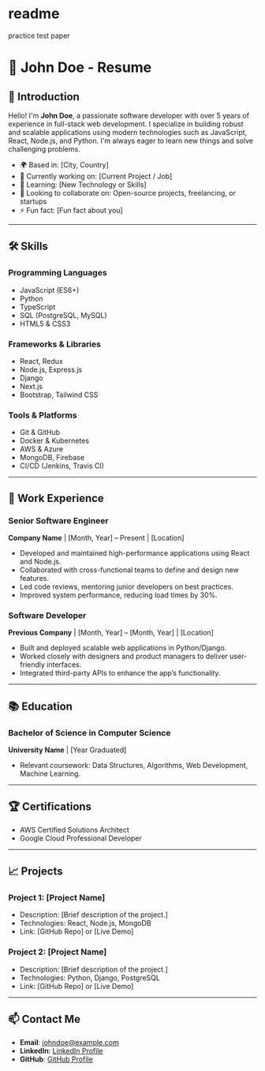 # readme
practice test paper
# 📝 John Doe - Resume

## 👋 Introduction

Hello! I'm **John Doe**, a passionate software developer with over 5 years of experience in full-stack web development. I specialize in building robust and scalable applications using modern technologies such as JavaScript, React, Node.js, and Python. I'm always eager to learn new things and solve challenging problems.

- 🌍 Based in: [City, Country]
- 🔭 Currently working on: [Current Project / Job]
- 🌱 Learning: [New Technology or Skills]
- 👯 Looking to collaborate on: Open-source projects, freelancing, or startups
- ⚡ Fun fact: [Fun fact about you]

---

## 🛠️ Skills

### Programming Languages
- JavaScript (ES6+)
- Python
- TypeScript
- SQL (PostgreSQL, MySQL)
- HTML5 & CSS3

### Frameworks & Libraries
- React, Redux
- Node.js, Express.js
- Django
- Next.js
- Bootstrap, Tailwind CSS

### Tools & Platforms
- Git & GitHub
- Docker & Kubernetes
- AWS & Azure
- MongoDB, Firebase
- CI/CD (Jenkins, Travis CI)

---

## 💼 Work Experience

### **Senior Software Engineer**  
**Company Name** | [Month, Year] – Present | [Location]  
- Developed and maintained high-performance applications using React and Node.js.
- Collaborated with cross-functional teams to define and design new features.
- Led code reviews, mentoring junior developers on best practices.
- Improved system performance, reducing load times by 30%.

### **Software Developer**  
**Previous Company** | [Month, Year] – [Month, Year] | [Location]  
- Built and deployed scalable web applications in Python/Django.
- Worked closely with designers and product managers to deliver user-friendly interfaces.
- Integrated third-party APIs to enhance the app’s functionality.

---

## 📚 Education

### **Bachelor of Science in Computer Science**  
**University Name** | [Year Graduated]  
- Relevant coursework: Data Structures, Algorithms, Web Development, Machine Learning.

---

## 🏆 Certifications
- AWS Certified Solutions Architect
- Google Cloud Professional Developer

---

## 📈 Projects

### **Project 1: [Project Name]**  
- Description: [Brief description of the project.]
- Technologies: React, Node.js, MongoDB  
- Link: [GitHub Repo] or [Live Demo]

### **Project 2: [Project Name]**  
- Description: [Brief description of the project.]
- Technologies: Python, Django, PostgreSQL  
- Link: [GitHub Repo] or [Live Demo]

---

## 📫 Contact Me

- **Email**: johndoe@example.com
- **LinkedIn**: [LinkedIn Profile](https://linkedin.com/in/johndoe)
- **GitHub**: [GitHub Profile](https://github.com/johndoe)


